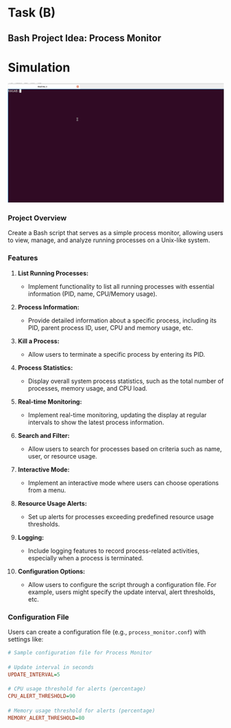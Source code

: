 # Task (B)
## Bash Project Idea: Process Monitor
# Simulation

![Bash Project Idea: Process Monitor](process_monitor.gif)

### Project Overview
Create a Bash script that serves as a simple process monitor, allowing users to view, manage, and analyze running processes on a Unix-like system.

### Features

1. **List Running Processes:**
   - Implement functionality to list all running processes with essential information (PID, name, CPU/Memory usage).

2. **Process Information:**
   - Provide detailed information about a specific process, including its PID, parent process ID, user, CPU and memory usage, etc.

3. **Kill a Process:**
   - Allow users to terminate a specific process by entering its PID.

4. **Process Statistics:**
   - Display overall system process statistics, such as the total number of processes, memory usage, and CPU load.

5. **Real-time Monitoring:**
   - Implement real-time monitoring, updating the display at regular intervals to show the latest process information.

6. **Search and Filter:**
   - Allow users to search for processes based on criteria such as name, user, or resource usage.

7. **Interactive Mode:**
   - Implement an interactive mode where users can choose operations from a menu.

8. **Resource Usage Alerts:**
   - Set up alerts for processes exceeding predefined resource usage thresholds.

9. **Logging:**
   - Include logging features to record process-related activities, especially when a process is terminated.

10. **Configuration Options:**
    - Allow users to configure the script through a configuration file. For example, users might specify the update interval, alert thresholds, etc.

### Configuration File
Users can create a configuration file (e.g., `process_monitor.conf`) with settings like:

```ini
# Sample configuration file for Process Monitor

# Update interval in seconds
UPDATE_INTERVAL=5

# CPU usage threshold for alerts (percentage)
CPU_ALERT_THRESHOLD=90

# Memory usage threshold for alerts (percentage)
MEMORY_ALERT_THRESHOLD=80

```